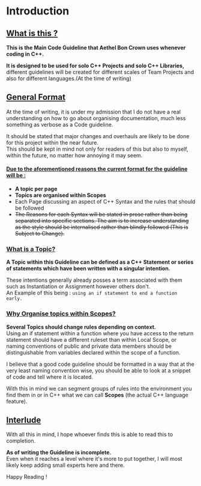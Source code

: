 # Introduction

## <u>What is this ?</u>

**This is the Main Code Guideline that Aethel Bon Crown uses whenever coding in C++.**

**It is designed to be used for solo C++ Projects and solo C++ Libraries,** different guidelines will be created for different scales of Team Projects and also for different languages.(At the time of writing)  

## <u>General Format</u>

At the time of writing, it is under my admission that I do not have a real understanding on how to go about organising documentation, much less something as verbose as a Code guideline.

It should be stated that major changes and overhauls are likely to be done for this project within the near future.  
This should be kept in mind not only for readers of this but also to myself, within the future, no matter how annoying it may seem.

#### <u>Due to the aforementioned reasons the current format for the guideline will be :</u>

- **A topic per page**
- **Topics are organised within Scopes**
- Each Page discussing an aspect of C++ Syntax and the rules that should be followed 
- ~~The Reasons for each Syntax will be stated in prose rather than being separated into specific sections.  The aim is to increase understanding as the style should be internalised rather than blindly followed (This is Subject to Change).~~

### <u>What is a Topic?</u>

**A Topic within this Guideline can be defined as a C++ Statement or series of statements which have been written with a singular intention.**

These intentions generally already posses a term associated with them such as Instantiation or Assignment however others don't.   
An Example of this being : `using an if statement to end a function early.`

### <u>Why Organise topics within Scopes?</u>

**Several Topics should change rules depending on context.**  
Using an if statement within a function where you have access to the return statement should have a different ruleset than within Local Scope, or naming conventions of public and private data members should be distinguishable from variables declared within the scope of a function.

I believe that a good code guideline should be formatted in a way that at the very least naming convention wise, you should be able to look at a snippet of code and tell where it is located.

With this in mind we can segment groups of rules into the environment you find them in or in C++ what we can call **Scopes** (the actual C++ language feature).

## <u>Interlude</u>

With all this in mind, I hope whoever finds this is able to read this to completion.  

**As of writing the Guideline is incomplete.**  
Even when it reaches a level where it's more to put together, I will most likely keep adding small experts here and there.

Happy Reading !







